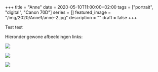 +++
title =  "Anne"
date = 2020-05-10T11:00:00+02:00
tags = ["portrait", "digital", "Canon 70D"]
series = []
featured_image = "/img/2020/Anne1/anne-2.jpg"
description = ""
draft = false
+++

Test test

Hieronder gewone afbeeldingen links:

![](/img/2020/Anne1/anne-1.jpg)

![](/img/2020/Anne1/anne-2.jpg)

![](/img/2020/Anne1/anne-3.jpg)